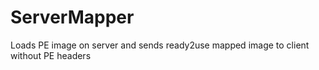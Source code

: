 # ServerMapper
Loads PE image on server and sends ready2use mapped image to client without PE headers
